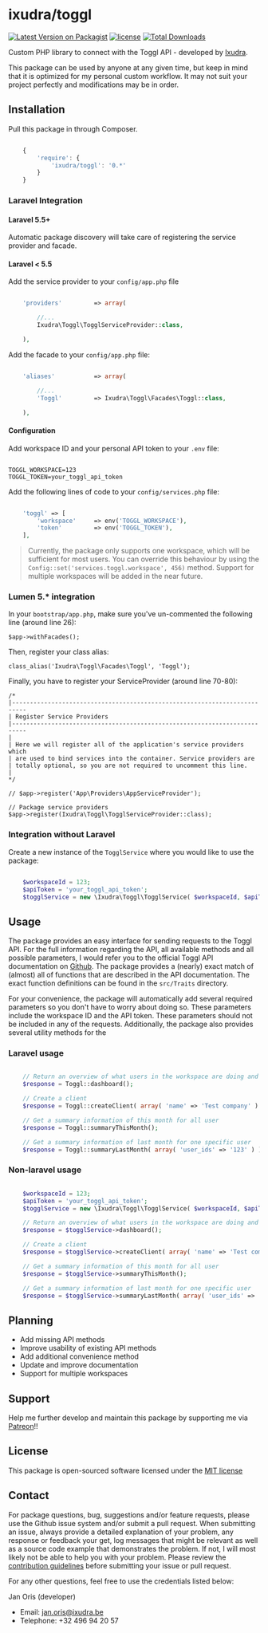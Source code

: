 ixudra/toggl
================

[![Latest Version on Packagist](https://img.shields.io/packagist/v/ixudra/toggl.svg?style=flat-square)](https://packagist.org/packages/ixudra/toggl)
[![license](https://img.shields.io/github/license/ixudra/toggl.svg)]()
[![Total Downloads](https://img.shields.io/packagist/dt/ixudra/toggl.svg?style=flat-square)](https://packagist.org/packages/ixudra/toggl)

Custom PHP library to connect with the Toggl API - developed by [Ixudra](https://ixudra.be).

This package can be used by anyone at any given time, but keep in mind that it is optimized for my personal custom workflow. It may not suit your project perfectly and modifications may be in order.



## Installation

Pull this package in through Composer.

```js

    {
        'require': {
            'ixudra/toggl': '0.*'
        }
    }

```



### Laravel Integration

#### Laravel 5.5+

Automatic package discovery will take care of registering the
service provider and facade.

#### Laravel < 5.5

Add the service provider to your `config/app.php` file

```php

    'providers'         => array(

        //...
        Ixudra\Toggl\TogglServiceProvider::class,

    ),

```

Add the facade to your `config/app.php` file:

```php

    'aliases'           => array(

        //...
        'Toggl'         => Ixudra\Toggl\Facades\Toggl::class,

    ),

```

#### Configuration

Add workspace ID and your personal API token to your `.env` file:

```

TOGGL_WORKSPACE=123
TOGGL_TOKEN=your_toggl_api_token

```

Add the following lines of code to your `config/services.php` file:

```php

    'toggl' => [
        'workspace'     => env('TOGGL_WORKSPACE'),
        'token'         => env('TOGGL_TOKEN'),
    ],

```

 > Currently, the package only supports one workspace, which will be sufficient for most users. You can override this behaviour by using the `Config::set('services.toggl.workspace', 456)` method. Support for multiple workspaces will be added in the near future.


### Lumen 5.* integration

In your `bootstrap/app.php`, make sure you've un-commented the following line (around line 26):

```
$app->withFacades();
```

Then, register your class alias:
```
class_alias('Ixudra\Toggl\Facades\Toggl', 'Toggl');
```

Finally, you have to register your ServiceProvider (around line 70-80):

```
/*
|--------------------------------------------------------------------------
| Register Service Providers
|--------------------------------------------------------------------------
|
| Here we will register all of the application's service providers which
| are used to bind services into the container. Service providers are
| totally optional, so you are not required to uncomment this line.
|
*/

// $app->register('App\Providers\AppServiceProvider');

// Package service providers
$app->register(Ixudra\Toggl\TogglServiceProvider::class);
```


### Integration without Laravel

Create a new instance of the `TogglService` where you would like to use the package:

```php

    $workspaceId = 123;
    $apiToken = 'your_toggl_api_token';
    $togglService = new \Ixudra\Toggl\TogglService( $workspaceId, $apiToken );

```



## Usage

The package provides an easy interface for sending requests to the Toggl API. For the full information regarding the API,
all available methods and all possible parameters, I would refer you to the official Toggl API documentation on 
[Github](https://github.com/toggl/toggl_api_docs). The package provides a (nearly) exact match of (almost) all of functions 
that are described in the API documentation. The exact function definitions can be found in the `src/Traits` directory.

For your convenience, the package will automatically add several required parameters so you don't have to worry about 
doing so. These parameters include the workspace ID and the API token. These parameters should not be included in any
of the requests. Additionally, the package also provides several utility methods for the 


### Laravel usage

```php

    // Return an overview of what users in the workspace are doing and have been doing
    $response = Toggl::dashboard();

    // Create a client
    $response = Toggl::createClient( array( 'name' => 'Test company' ) ) );

    // Get a summary information of this month for all user 
    $response = Toggl::summaryThisMonth();

    // Get a summary information of last month for one specific user 
    $response = Toggl::summaryLastMonth( array( 'user_ids' => '123' ) ) );

```


### Non-laravel usage

```php

    $workspaceId = 123;
    $apiToken = 'your_toggl_api_token';
    $togglService = new \Ixudra\Toggl\TogglService( $workspaceId, $apiToken );

    // Return an overview of what users in the workspace are doing and have been doing
    $response = $togglService->dashboard();

    // Create a client
    $response = $togglService->createClient( array( 'name' => 'Test company' ) );

    // Get a summary information of this month for all user 
    $response = $togglService->summaryThisMonth();

    // Get a summary information of last month for one specific user 
    $response = $togglService->summaryLastMonth( array( 'user_ids' => '123' ) );

```




## Planning

- Add missing API methods
- Improve usability of existing API methods
- Add additional convenience method
- Update and improve documentation
- Support for multiple workspaces




## Support

Help me further develop and maintain this package by supporting me via [Patreon](https://www.patreon.com/ixudra)!!




## License

This package is open-sourced software licensed under the [MIT license](http://opensource.org/licenses/MIT)




## Contact

For package questions, bug, suggestions and/or feature requests, please use the Github issue system and/or submit a pull request. When submitting an issue, always provide a detailed explanation of your problem, any response or feedback your get, log messages that might be relevant as well as a source code example that demonstrates the problem. If not, I will most likely not be able to help you with your problem. Please review the [contribution guidelines](https://github.com/ixudra/toggl/blob/master/CONTRIBUTING.md) before submitting your issue or pull request.

For any other questions, feel free to use the credentials listed below: 

Jan Oris (developer)

- Email: jan.oris@ixudra.be
- Telephone: +32 496 94 20 57
